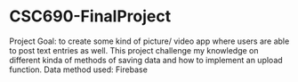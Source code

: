 # CSC690-FinalProject

Project Goal: to create some kind of picture/ video app where users are able to post text entries as well. This project challenge my knowledge on different kinda of methods of saving data and how to implement an upload function. Data method used: Firebase
